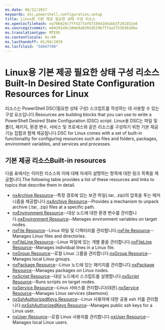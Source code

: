 ```yaml
---
ms.date: 06/12/2017
keywords: dsc,powershell,configuration,setup
title: Linux용 기본 제공 필요한 상태 구성 리소스
ms.openlocfilehash: ea700d24c7ff4377af671944184abb3f201852e8
ms.sourcegitcommit: e04292a9c10de9a8391d529b7f7aa3753b362dbe
ms.translationtype: MTE95
ms.contentlocale: ko-KR
ms.lasthandoff: 01/04/2019
ms.locfileid: "54047706"
---
```

# <a name="built-in-desired-state-configuration-resources-for-linux"></a><span data-ttu-id="5e817-103">Linux용 기본 제공 필요한 상태 구성 리소스</span><span class="sxs-lookup"><span data-stu-id="5e817-103">Built-In Desired State Configuration Resources for Linux</span></span>

<span data-ttu-id="5e817-104">리소스는 PowerShell DSC(필요한 상태 구성) 스크립트를 작성하는 데 사용할 수 있는 구성 요소입니다.</span><span class="sxs-lookup"><span data-stu-id="5e817-104">Resources are building blocks that you can use to write a PowerShell Desired State Configuration (DSC) script.</span></span> <span data-ttu-id="5e817-105">Linux용 DSC는 파일 및 폴더, 패키지, 환경 변수, 서비스 및 프로세스와 같은 리소스를 구성하기 위한 기본 제공 기능 집합과 함께 제공됩니다.</span><span class="sxs-lookup"><span data-stu-id="5e817-105">DSC for Linux comes with a set of built-in functionality for configuring resources such as files and folders, packages, environment variables, and services and processes.</span></span>

## <a name="built-in-resources"></a><span data-ttu-id="5e817-106">기본 제공 리소스</span><span class="sxs-lookup"><span data-stu-id="5e817-106">Built-in resources</span></span>

<span data-ttu-id="5e817-107">다음 표에서는 이러한 리소스와 이에 대해 자세히 설명하는 항목에 대한 링크 목록을 제공합니다.</span><span class="sxs-lookup"><span data-stu-id="5e817-107">The following table provides a list of these resources and links to topics that describe them in detail.</span></span>

* <span data-ttu-id="5e817-108">[nxArchive Resource](lnxArchiveResource.md)--특정 경로에 있는 보관 파일(.tar, .zip)의 압축을 푸는 메커니즘을 제공합니다.</span><span class="sxs-lookup"><span data-stu-id="5e817-108">[nxArchive Resource](lnxArchiveResource.md)--Provides a mechanism to unpack archive (.tar, .zip) files at a specific path.</span></span>
* <span data-ttu-id="5e817-109">[nxEnvironment Resource](lnxEnvironmentResource.md)--대상 노드에 대한 환경 변수를 관리합니다.</span><span class="sxs-lookup"><span data-stu-id="5e817-109">[nxEnvironment Resource](lnxEnvironmentResource.md)--Manages environment variables on target nodes.</span></span>
* <span data-ttu-id="5e817-110">[nxFile Resource](lnxFileResource.md)--Linux 파일 및 디렉터리를 관리합니다.</span><span class="sxs-lookup"><span data-stu-id="5e817-110">[nxFile Resource](lnxFileResource.md)--Manages Linux files and directories.</span></span>
* <span data-ttu-id="5e817-111">[nxFileLine Resource](lnxFileLineResource.md)--Linux 파일에 있는 개별 줄을 관리합니다.</span><span class="sxs-lookup"><span data-stu-id="5e817-111">[nxFileLine Resource](lnxFileLineResource.md)--Manages individual lines in a Linux file.</span></span>
* <span data-ttu-id="5e817-112">[nxGroup Resource](lnxGroupResource.md)--로컬 Linux 그룹을 관리합니다.</span><span class="sxs-lookup"><span data-stu-id="5e817-112">[nxGroup Resource](lnxGroupResource.md)--Manages local Linux groups.</span></span>
* <span data-ttu-id="5e817-113">[nxPackage Resource](lnxPackageResource.md)--Linux 노드에 있는 패키지를 관리합니다.</span><span class="sxs-lookup"><span data-stu-id="5e817-113">[nxPackage Resource](lnxPackageResource.md)--Manages packages on Linux nodes.</span></span>
* <span data-ttu-id="5e817-114">[nxScript Resource](lnxScriptResource.md)--대상 노드에서 스크립트를 실행합니다.</span><span class="sxs-lookup"><span data-stu-id="5e817-114">[nxScript Resource](lnxScriptResource.md)--Runs scripts on target nodes.</span></span>
* <span data-ttu-id="5e817-115">[nxService Resource](lnxServiceResource.md)--Linux 서비스를 관리합니다(데몬).</span><span class="sxs-lookup"><span data-stu-id="5e817-115">[nxService Resource](lnxServiceResource.md)--Manages Linux services (daemons).</span></span>
* <span data-ttu-id="5e817-116">[nxSshAuthorizedKeys Resource](lnxSshAuthorizedKeysResource.md)--Linux 사용자에 대한 공용 ssh 키를 관리합니다.</span><span class="sxs-lookup"><span data-stu-id="5e817-116">[nxSshAuthorizedKeys Resource](lnxSshAuthorizedKeysResource.md)--Manages public ssh keys for a Linux user.</span></span>
* <span data-ttu-id="5e817-117">[nxUser Resource](lnxUserResource.md)--로컬 Linux 사용자를 관리합니다.</span><span class="sxs-lookup"><span data-stu-id="5e817-117">[nxUser Resource](lnxUserResource.md)--Manages local Linux users.</span></span>